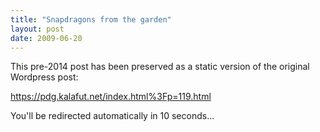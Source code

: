 ```yaml
---
title: "Snapdragons from the garden"
layout: post
date: 2009-06-20
---
```


This pre-2014 post has been preserved as a static version of the original Wordpress post:

https://pdg.kalafut.net/index.html%3Fp=119.html

You'll be redirected automatically in 10 seconds...

<head>
  <meta http-equiv="refresh" content="10;url=https://pdg.kalafut.net/index.html%3Fp=119.html">
</head>


